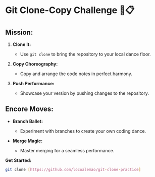 # Git Clone-Copy Challenge 🚀📋

## Mission:

1. **Clone It:**
   - Use `git clone` to bring the repository to your local dance floor.

2. **Copy Choreography:**
   - Copy and arrange the code notes in perfect harmony.

3. **Push Performance:**
   - Showcase your version by pushing changes to the repository.

## Encore Moves:

- **Branch Ballet:**
  - Experiment with branches to create your own coding dance.

- **Merge Magic:**
  - Master merging for a seamless performance.

**Get Started:**
```bash
git clone [https://github.com/locoalemao/git-clone-practice]
